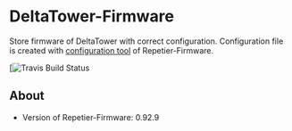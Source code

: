 # DeltaTower-Firmware
Store firmware of DeltaTower with correct configuration. Configuration file is created with [configuration tool](https://www.repetier.com/firmware/v092/) of Repetier-Firmware.

[![Travis Build Status](https://travis-ci.org/jonathandreyer/DeltaTower-Firmware.svg?branch=dev-travis)

## About
- Version of Repetier-Firmware: 0.92.9
